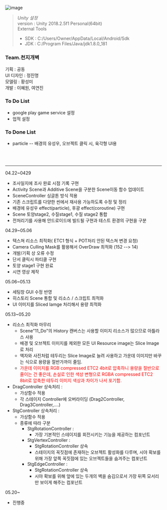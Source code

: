 ![image](https://user-images.githubusercontent.com/48902155/80517771-84070480-89c0-11ea-95fd-350a109764d5.png)

>*Unity 설정*  
>version : Unity 2018.2.5f1 Personal(64bit)  
>External Tools  
> * SDK : C:/Users/Owner/AppData/Local/Android/Sdk  
> * JDK : C:/Program Files/Java/jdk1.8.0_181   

### Team.천지개벽  
기획	: 공동  
UI 디자인	: 정진명  
모델링	: 황성미  
개발	: 이혜원, 여연진  

### To Do List  
- google play game service 설정
- 업적 설정

### To Done List
- particle
-- 배경의 유성우, 오브젝트 클릭 시, 육각형 UI용

<br><br><hr />  

04.22~0429  
* 조사일지에 조사 완료 시점 기록 구현  
* Activity Scene과 Additive Scene을 구분한 Scene이동 함수 업데이트  
* SceneController 싱글톤 방식 적용  
* 기존 스크립트를 다양한 씬에서 재사용 가능하도록 수정 및 정리  
* 배경에 유성우 effect(particle), 후광 effect(coroutine) 구현  
* Scene 토양stage2, 수질stage1, 수질 stage2 통합  
* 전처리기를 사용해 안드로이드에 빌드될 구현과 테스트 환경의 구현을 구분  


04.29~05.06  
* 텍스쳐 리소스 최적화( ETC1 형식 + POT처리 안된 텍스쳐 변경 요청)  
* Camera Culling Mask를 활용해서 OverDraw 최적화 (152 --> 14)  
* 개발/기획 상 오류 수정  
* 단서 클릭시 파티클 구현  
* 토양 stage1 구현 완료  
* 시연 영상 제작  

05.06~05.13  
* 세팅창 GUI 수정 반영  
* 히스토리 Scene 통합 및 리소스 / 스크립트 최적화  
* UI 이미지를 Sliced Iamge 처리해서 용량 최적화  

05.13~05.20  
* 리소스 최적화 마무리  
    * Scene"11_Do"의 History 캔버스는 사용할 이미지 리소스가 많으므로 아틀라스 사용
    * 배경 및 오브젝트 이미지를 제외한 모든 UI Resource image는 Slice Image로 처리
    * 액자와 사진처럼 테두리는 Slice Image로 늘려 사용하고 가운데 이미지만 바꾸는 식으로 용량을 절반가까이 줄임.
    * <span style="color:red">가운데 이미지를 RGB compressed ETC2 4bit로 압축하니 용량을 절반으로 줄이는 건 좋은데, 손실로 인한 색상 변형으로 RGBA compressed ETC2 8bit로 압축한 테두리 이미지 색상과 차이가 나서 포기함.</span>  
* DragController 상속처리 :  
    * 가상함수 적용  
    * 각 스테이지 Controller에 오버라이딩 (Drag2Controller, Drag3Controller,....)
* StgController 상속처리 :  
    * 가상함수 적용  
    * 종류에 따라 구분  
        * StgRotationController :  
            * 가장 기본적인 스테이지를 회전시키는 기능을 제공하는 컴포넌트  
        * StgVertexController  :  
            * StgRotationController 상속  
            * 스테이지의 꼭짓점에 존재하는 오브젝트 활성화를 다루며, 시야 확보를 위해 가장 앞쪽 꼭짓점에 있는 오브젝트들을 숨겨주는 컴포넌트  
        * StgEdgeController :  
            * StgRotationController 상속  
            * 시야 확보를 위해 앞에 있는 두개의 벽을 숨김으로서 가장 뒤쪽 모서리만 보이게 해주는 컴포넌트  

05.20~  
* 진행중  

